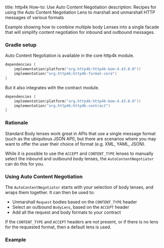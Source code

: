 title: http4k How-to: Use Auto Content Negotiation
description: Recipes for using the Auto Content Negotiation Lens to marshall and unmarshall HTTP messages of various formats

Example showing how to combine multiple body Lenses into a single facade that will simplify content negotiation for inbound and outbound messages.

### Gradle setup

Auto Content Negotiation is available in the core http4k module.

```kotlin
dependencies {
    implementation(platform("org.http4k:http4k-bom:4.43.0.0"))
    implementation("org.http4k:http4k-format-core")
}
```

But it also integrates with the contract module.

```kotlin
dependencies {
    implementation(platform("org.http4k:http4k-bom:4.43.0.0"))
    implementation("org.http4k:http4k-contract")
}
```

### Rationale
Standard Body lenses work great in APIs that use a single message format (such as the ubiquitous JSON API),
but there are scenarios where you may want to offer the user their choice of format (e.g. XML, YAML, JSON).

While it is possible to use the `ACCEPT` and `CONTENT_TYPE` lenses to manually select the inbound and outbound body lenses,
the `AutoContentNegotiator` can do this for you.

### Using Auto Content Negotiation

The `AutoContentNegotiator` starts with your selection of body lenses, and wraps them together.
It can then be used to:
- Unmarshall `Request` bodies based on the `CONTENT_TYPE` header
- Select an outbound `BodyLens`, based on the `ACCEPT` header
- Add all the request and body formats to your contract

If the `CONTENT_TYPE` and `ACCEPT` headers are not present, or if there is no lens for the requested format,
then a default lens is used.

### Example [<img class="octocat"/>](https://github.com/http4k/http4k/blob/master/src/docs/guide/howto/use_auto_content_negotiation/example.kt)

<script src="https://gist-it.appspot.com/https://github.com/http4k/http4k/blob/master/src/docs/guide/howto/use_auto_content_negotiation/example.kt"></script>
